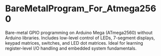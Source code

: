 # BareMetalProgram_For_Atmega2560
Bare-metal GPIO programming on Arduino Mega (ATmega2560) without Arduino libraries. Includes low-level control of LEDs, 7-segment displays, keypad matrices, switches, and LED dot matrices. Ideal for learning register-level I/O handling and embedded system fundamentals.
